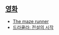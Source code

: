 ## [영화](https://diary.seulgi.kim/search/label/movie)
* [The maze runner](https://diary.seulgi.kim/2014/10/maze-runner.html)
* [드라큘라: 전설의 시작](https://diary.seulgi.kim/2014/10/blog-post.html)
